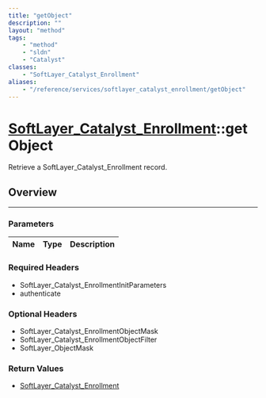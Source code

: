 ```yaml
---
title: "getObject"
description: ""
layout: "method"
tags:
    - "method"
    - "sldn"
    - "Catalyst"
classes:
    - "SoftLayer_Catalyst_Enrollment"
aliases:
    - "/reference/services/softlayer_catalyst_enrollment/getObject"
---
```

# [SoftLayer_Catalyst_Enrollment](/reference/services/SoftLayer_Catalyst_Enrollment)::getObject

Retrieve a SoftLayer_Catalyst_Enrollment record.


## Overview 


-----

### Parameters 
|Name | Type | Description |
| --- | --- | --- |


### Required Headers
* SoftLayer_Catalyst_EnrollmentInitParameters
* authenticate


### Optional Headers
* SoftLayer_Catalyst_EnrollmentObjectMask
* SoftLayer_Catalyst_EnrollmentObjectFilter
* SoftLayer_ObjectMask

### Return Values
* <a href='/reference/datatypes/SoftLayer_Catalyst_Enrollment'>SoftLayer_Catalyst_Enrollment </a>





